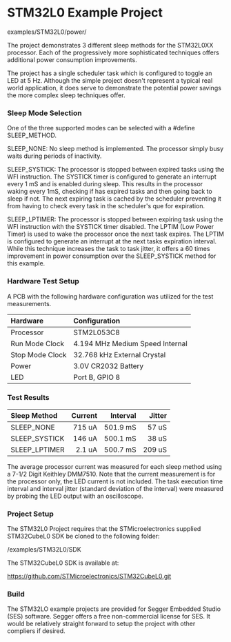 # STM32L0 Example Project 

examples/STM32L0/power/

The project demonstrates 3 different sleep methods for the STM32L0XX 
processor. Each of the progressively more sophisticated techniques 
offers additional power consumption improvements.  

The project has a single scheduler task which is configured to toggle an LED 
at 5 Hz.  Although the simple project doesn't represent a typical real world
application, it does serve to demonstrate the potential power savings the
more complex sleep techniques offer.
    
### Sleep Mode Selection

One of the three supported modes can be selected with a #define SLEEP_METHOD.

SLEEP_NONE:  No sleep method is implemented. The processor simply busy waits 
during periods of inactivity.

SLEEP_SYSTICK:  The processor is stopped between expired tasks using the WFI 
instruction.  The SYSTICK timer is configured to generate an interrupt every 
1 mS and is enabled during sleep. This results in the processor waking every 
1mS, checking if has expired tasks and then going back to sleep if not.   The 
next expiring task is cached by the scheduler preventing it from having to 
check every task in the scheduler's que for expiration.

SLEEP_LPTIMER: The processor is stopped between expiring task using the WFI 
instruction with the SYSTICK timer disabled.   The LPTIM (Low Power Timer) is 
used to wake the processor once the next task expires.  The LPTIM is configured 
to generate an interrupt at the next tasks expiration interval.    While this 
technique increases the task to task jitter, it offers a 60 times improvement
in power consumption over the SLEEP_SYSTICK method for this example.

### Hardware Test Setup

A PCB with the following hardware configuration was utilized for the test 
measurements.

| Hardware        | Configuration                   |
| :----           | :----                           |
| Processor       | STM2L053C8                      |
| Run Mode Clock  | 4.194 MHz Medium Speed Internal |
| Stop Mode Clock | 32.768 kHz External Crystal     |
| Power           | 3.0V CR2032 Battery             |
| LED             | Port B, GPIO 8                  |

### Test Results

| Sleep Method   | Current | Interval | Jitter |
| :----          | ----:   | ----:    | ----:  |  
| SLEEP_NONE     | 715 uA  | 501.9 mS | 57 uS  |
| SLEEP_SYSTICK  | 146 uA  | 500.1 mS | 38 uS  | 
| SLEEP_LPTIMER  | 2.1 uA  | 500.7 mS | 209 uS |

The average processor current was measured for each sleep method using a 
7-1/2 Digit Keithley DMM7510.  Note that the current measurement is for the 
processor only, the LED current is not included.  The task execution time 
interval and interval jitter (standard deviation of the interval) were 
measured by probing the LED output with an oscilloscope. 



### Project Setup

The STM32L0 Project requires that the STMicroelectronics supplied 
STM32CubeL0 SDK be cloned to the following folder:

/examples/STM32L0/SDK

The STM32CubeL0 SDK is available at:

https://github.com/STMicroelectronics/STM32CubeL0.git

### Build

The STM32LO example projects are provided for Segger Embedded Studio 
(SES) software.  Segger offers a free non-commercial license for SES. It 
would be relatively straight forward to setup the project with other 
compliers if desired.
